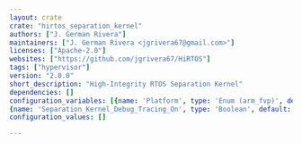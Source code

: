 ```yaml
---
layout: crate
crate: "hirtos_separation_kernel"
authors: ["J. German Rivera"]
maintainers: ["J. German Rivera <jgrivera67@gmail.com>"]
licenses: ["Apache-2.0"]
websites: ["https://github.com/jgrivera67/HiRTOS"]
tags: ["hypervisor"]
version: "2.0.0"
short_description: "High-Integrity RTOS Separation Kernel"
dependencies: []
configuration_variables: [{name: 'Platform', type: 'Enum (arm_fvp)', default: "arm_fvp"},
{name: 'Separation_Kernel_Debug_Tracing_On', type: 'Boolean', default: "false"}]
configuration_values: []

---
```



